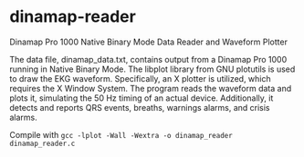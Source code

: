 # dinamap-reader
Dinamap Pro 1000 Native Binary Mode Data Reader and Waveform Plotter

The data file, dinamap_data.txt, contains output from a Dinamap Pro 1000 running in Native Binary Mode.  The libplot library from GNU plotutils is used to draw the EKG waveform. Specifically, an X plotter is utilized, which requires the X Window System.  The program reads the waveform data and plots it, simulating the 50 Hz timing of an actual device.  Additionally, it detects and reports QRS events, breaths, warnings alarms, and crisis alarms.

Compile with `gcc -lplot -Wall -Wextra -o dinamap_reader dinamap_reader.c`



